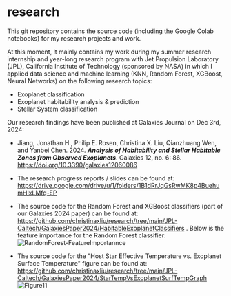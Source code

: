 # research
This git repository contains the source code (including the Google Colab notebooks) for my research projects and work.

At this moment, it mainly contains my work during my summer research internship and year-long research program with Jet Propulsion Laboratory (JPL), California Institute of Technology (sponsored by NASA) in which I applied data science and machine learning (KNN, Random Forest, XGBoost, Neural Networks) on the following research topics:
- Exoplanet classification
- Exoplanet habitability analysis & prediction
- Stellar System classification

Our research findings have been published at Galaxies Journal on Dec 3rd, 2024:
- Jiang, Jonathan H., Philip E. Rosen, Christina X. Liu, Qianzhuang Wen, and Yanbei Chen. 2024. ***Analysis of Habitability and Stellar Habitable Zones from Observed Exoplanets***. Galaxies 12, no. 6: 86. https://doi.org/10.3390/galaxies12060086
- The research progress reports / slides can be found at: https://drive.google.com/drive/u/1/folders/1B1dRrJqGsRwMK8p4BuehumHlxLMfq-EP
- The source code for the Random Forest and XGBoost classifiers (part of our Galaxies 2024 paper) can be found at: https://github.com/christinaxliu/research/tree/main/JPL-Caltech/GalaxiesPaper2024/HabitableExoplanetClassifiers .
  Below is the feature importance for the Random Forest classifier:
  ![RandomForest-FeatureImportannce](https://github.com/user-attachments/assets/37c8027a-4bd4-496f-b0cc-4413129d086a)


- The source code for the "Host Star Effective Temperature vs. Exoplanet Surface Temperature" figure can be found at: https://github.com/christinaxliu/research/tree/main/JPL-Caltech/GalaxiesPaper2024/StarTempVsExoplanetSurfTempGraph
  ![Figure11](https://github.com/user-attachments/assets/6d294515-3356-4d7a-84c5-326ff615c151)


